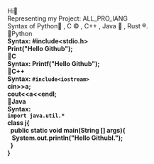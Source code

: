 Hi👋<br>
Representing my Project: ALL_PRO_lANG<br>
Syntax of Python🐍 , C ©️ , C++ , Java 🍵 , Rust ®️.<br>
🔘Python<b><br>
Syntax: #include<stdio.h><br>Print("Hello Github");<br>
🔘C<b><br>
Syntax: Printf("Hello Github");<br>
🔘C++<b><br>
Syntax: ```#include<iostream>``` <br> cin>>a;<br> cout<<a<<endl;<br>
🔘Java<b><br>
Syntax:<br> ```import java.util.*```<br> class j{ <br> &nbsp; public static void main(String [] args){ <br> &nbsp;&nbsp; System.out.println("Hello GithubI.");<br>&nbsp;  } <br>}




